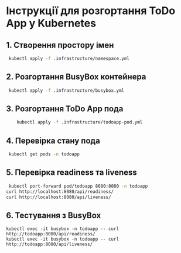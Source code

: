 # Інструкції для розгортання ToDo App у Kubernetes

## 1. Створення простору імен
```sh
 kubectl apply -f .infrastructure/namespace.yml
```
## 2. Розгортання BusyBox контейнера
```sh
 kubectl apply -f .infrastructure/busybox.yml
```
## 3. Розгортання ToDo App пода
``` sh
    kubectl apply -f .infrastructure/todoapp-pod.yml
```
## 4. Перевірка стану пода
``` sh
 kubectl get pods -n todoapp
```
## 5. Перевірка readiness та liveness
``` sh
 kubectl port-forward pod/todoapp 8080:8080 -n todoapp
curl http://localhost:8080/api/readiness/
curl http://localhost:8080/api/liveness/
```
## 6. Тестування з BusyBox
``` 
kubectl exec -it busybox -n todoapp -- curl http://todoapp:8080/api/readiness/
kubectl exec -it busybox -n todoapp -- curl http://todoapp:8080/api/liveness/
``` 

